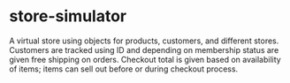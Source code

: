 # store-simulator
A virtual store using objects for products, customers, and different stores. Customers are tracked using ID and depending on membership status are given free shipping on orders. Checkout total is given based on availability of items; items can sell out before or during checkout process. 
